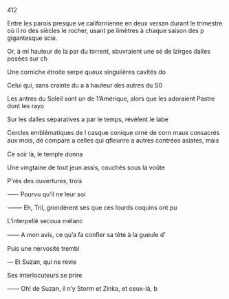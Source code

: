412

Entre les parois presque ve
californienne en deux versan
durant le trimestre où il ro
des siècles le rocher, usant pe
limètres à chaque saison des p
gigantesque scie.

Or, à mi hauteur de la par
du torrent, sbuvraient une sé
de lzirges dalles posées sur ch

Une corniche étroite serpe
queux singulières cavités do

Celui qui, sans crainte du a
à hauteur des autres du S0

Les antres du Soleil sont un
de 1‘Amérique, alors que les
adoraient Pastre dont les rayo

Sur les dalles séparatives a
par le temps, révèlent le labe

Cercles emblématiques de l
casque conique orné de corn
maux consacrés aux mois, dé
compare a celles qui qﬂeurire a
autres contrées asiates, mais

Ce soir là, le temple donna

Une vingtaine de tout jeun
assis, couchés sous la voûte 

P'rès des ouvertures, trois

-—- Pourvu qu’il ne leur soi

-—— Eh, Tril, grondèrent ses
que ces lourds coquins ont pu

L’interpellé secoua mélanc

—— A mon avis, ce qu’a fa
conﬁer sa tète à la gueule d’

Puis une nervosité trembl

— Et Suzan, qui ne revie

Ses interlocuteurs se prire

—— Oh! de Suzan, il n‘y
Storm et Zinka, et ceux-là, b

